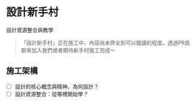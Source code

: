 # 設計新手村
設計資源整合與教學

> 「設計新手村」正在施工中，內容尚未齊全到可以閱讀的程度。透過PR貢獻來加入我們或者期待新手村施工完成～

## 施工架構

- [ ] 設計的核心概念與精神、為何設計？
- [ ] 設計資源整合：從哪裡開始學？
